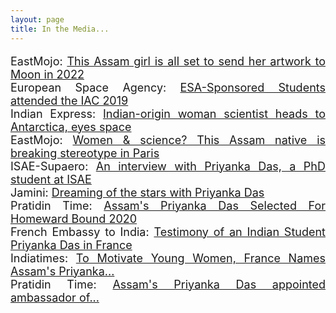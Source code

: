 ```yaml
---
layout: page
title: In the Media...
---
```


<p align="justify" style="font-size:18px">
  EastMojo: <a href="https://www.eastmojo.com/assam/2020/01/14/this-assam-girl-is-all-set-to-send-her-artwork-to-moon-in-2022">This Assam girl is all set to send her artwork to Moon in 2022</a>
  <br>
  European Space Agency: <a href="http://www.esa.int/Education/ESA_Academy/ESA-Sponsored_Students_attended_the_IAC_2019">ESA-Sponsored Students attended the IAC 2019</a>
  <br>
  Indian Express: <a href="https://indianexpress.com/article/technology/science/indian-origin-woman-scientist-heads-to-antarctica-eyes-space-6077006/">Indian-origin woman scientist heads to Antarctica, eyes space</a>
  <br>
  EastMojo: <a href="https://www.eastmojo.com/assam/2019/07/05/women-science-this-assam-native-is-breaking-stereotype-in-paris">Women & science? This Assam native is breaking stereotype in Paris</a>
  <br>
  ISAE-Supaero: <a href="https://www.isae-supaero.fr/en/news/an-interview-with-priyanka-das-a-phd-student-at-isae-supaero-working-on/">An interview with Priyanka Das, a PhD student at ISAE </a>
  <br>
  Jamini: <a href="https://www.jaminidesign.com/en/smartblog/103_Dreaming-of-the-stars-with-Priyanka-Das.html">Dreaming of the stars with Priyanka Das</a>
  <br>
  Pratidin Time: <a href="https://www.pratidintime.com/assams-priyanka-das-selected-for-homeward-bound-2020/">Assam's Priyanka Das Selected For Homeward Bound 2020</a>
  <br>
  French Embassy to India: <a href="https://in.ambafrance.org/Testimony-of-an-Indian-Student-Priyanka-Das-in-France">Testimony of an Indian Student Priyanka Das in France</a>
  <br>
  Indiatimes: <a href="https://www.indiatimes.com/news/india/to-motivate-young-women-france-names-assam-s-priyanka-das-ambassador-for-girls-and-science-346810.html">To Motivate Young Women, France Names Assam's Priyanka...</a>
  <br>
  Pratidin Time: <a href="https://www.pratidintime.com/assams-priyanka-das-appointed-ambassador-of-for-girls-and-science-initiative-in-france/">Assam's Priyanka Das appointed ambassador of...</a>
</p>